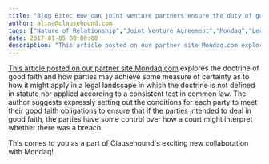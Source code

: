 ```yaml
---
title: "Blog Bite: How can joint venture partners ensure the duty of good faith applies to their commercial endeavour?"
author: alina@clausehound.com
tags: ["Nature of Relationship","Joint Venture Agreement","Mondaq","Learn","UK"]
date: 2017-01-05 00:00:00
description: "This article posted on our partner site Mondaq.com explores the doctrine of good faith and how parties may achieve some measure of certainty as to how it might apply in a legal landscape in which the..."
---
```


[This article posted on our partner site Mondaq.com](http://www.mondaq.com/x/557562/Contract+Law/What+does+a+duty+to+act+in+good+faith+mean) explores the doctrine of good faith and how parties may achieve some measure of certainty as to how it might apply in a legal landscape in which the doctrine is not defined in statute nor applied according to a consistent test in common law. The author suggests expressly setting out the conditions for each party to meet their good faith obligations to ensure that if the parties intended to deal in good faith, the parties have some control over how a court might interpret whether there was a breach.

This comes to you as a part of Clausehound's exciting new collaboration with Mondaq!